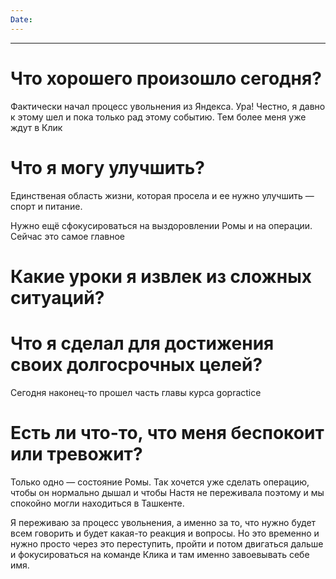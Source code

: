 ```yaml
---
Date:
---
```

---
# Что хорошего произошло сегодня?
Фактически начал процесс увольнения из Яндекса. Ура! Честно, я давно к этому шел и пока только рад этому событию. Тем более меня уже ждут в Клик

# Что я могу улучшить?
Единственая область жизни, которая просела и ее нужно улучшить — спорт и питание. 

Нужно ещё сфокусироваться на выздоровлении Ромы и на операции. Сейчас это самое главное 


# Какие уроки я извлек из сложных ситуаций?



# Что я сделал для достижения своих долгосрочных целей?
Сегодня наконец-то прошел часть главы курса gopractice


# Есть ли что-то, что меня беспокоит или тревожит?

Только одно — состояние Ромы. Так хочется уже сделать операцию, чтобы он нормально дышал и чтобы Настя не переживала поэтому и мы спокойно могли находиться в Ташкенте. 

Я переживаю за процесс увольнения, а именно за то, что нужно будет всем говорить и будет какая-то реакция и вопросы. Но это временно и нужно просто через это переступить, пройти и потом двигаться дальше и фокусироваться на команде Клика и там именно завоевывать себе имя. 





